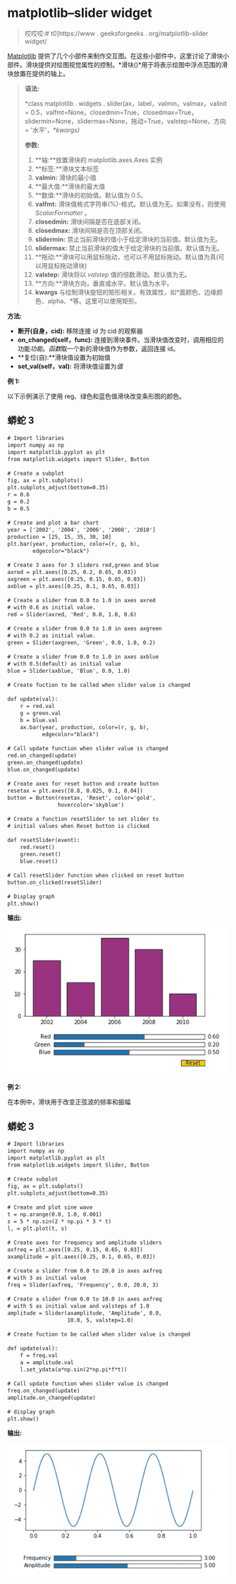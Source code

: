 # matplotlib–slider widget

> 哎哎哎:# t0]https://www . geeksforgeeks . org/matplotlib-slider widget/

[Matplotlib](https://www.geeksforgeeks.org/python-introduction-matplotlib/) 提供了几个小部件来制作交互图。在这些小部件中，这里讨论了滑块小部件。滑块提供对绘图视觉属性的控制。*滑块()*用于将表示绘图中浮点范围的滑块放置在提供的轴上。

> **语法:**
> 
> *class matplotlib . widgets . slider(ax，label，valmin，valmax，valinit = 0.5，valfmt=None，closedmin=True，closedmax=True，slidermin=None，slidermax=None，拖动=True，valstep=None，方向= '水平'，**kwargs)*
> 
> **参数:**
> 
> 1.  **轴:**放置滑块的 matplotlib.axes.Axes 实例
> 2.  **标签:**滑块文本标签
> 3.  **valmin:** 滑块的最小值
> 4.  **最大值:**滑块的最大值
> 5.  **数值:**滑块的初始值。默认值为 0.5。
> 6.  **valfmt:** 滑块值格式字符串(%)-格式。默认值为无。如果没有，则使用 *ScalarFormatter* 。
> 7.  **closedmin:** 滑块间隔是否在底部关闭。
> 8.  **closedmax:** 滑块间隔是否在顶部关闭。
> 9.  **slidermin:** 禁止当前滑块的值小于给定滑块的当前值。默认值为无。
> 10.  **slidermax:** 禁止当前滑块的值大于给定滑块的当前值。默认值为无。
> 11.  **拖动:**滑块可以用鼠标拖动，也可以不用鼠标拖动。默认值为真(可以用鼠标拖动滑块)
> 12.  **valstep:** 滑块将以 *valstep* 值的倍数滑动。默认值为无。
> 13.  **方向:**滑块方向，垂直或水平。默认值为水平。
> 14.  **kwargs** 与绘制滑块旋钮的矩形相关。有效属性，如*面颜色、边缘颜色、alpha、*等。这里可以使用矩形。

**方法:**

*   **断开(自身，cid):** 移除连接 id 为 cid 的观察器
*   **on_changed(self，func):** 连接到滑块事件。当滑块值改变时，调用相应的功能*功能*。*函数*取一个新的滑块值作为参数，返回连接 id。
*   **复位(自):**滑块值设置为初始值
*   **set_val(self，val):** 将滑块值设置为*值*

**例 1:**

以下示例演示了使用 reg、绿色和蓝色值滑块改变条形图的颜色。

## 蟒蛇 3

```
# Import libraries
import numpy as np
import matplotlib.pyplot as plt
from matplotlib.widgets import Slider, Button

# Create a subplot
fig, ax = plt.subplots()
plt.subplots_adjust(bottom=0.35)
r = 0.6
g = 0.2
b = 0.5

# Create and plot a bar chart
year = ['2002', '2004', '2006', '2008', '2010']
production = [25, 15, 35, 30, 10]
plt.bar(year, production, color=(r, g, b),
        edgecolor="black")

# Create 3 axes for 3 sliders red,green and blue
axred = plt.axes([0.25, 0.2, 0.65, 0.03])
axgreen = plt.axes([0.25, 0.15, 0.65, 0.03])
axblue = plt.axes([0.25, 0.1, 0.65, 0.03])

# Create a slider from 0.0 to 1.0 in axes axred
# with 0.6 as initial value.
red = Slider(axred, 'Red', 0.0, 1.0, 0.6)

# Create a slider from 0.0 to 1.0 in axes axgreen
# with 0.2 as initial value.
green = Slider(axgreen, 'Green', 0.0, 1.0, 0.2)

# Create a slider from 0.0 to 1.0 in axes axblue
# with 0.5(default) as initial value
blue = Slider(axblue, 'Blue', 0.0, 1.0)

# Create fuction to be called when slider value is changed

def update(val):
    r = red.val
    g = green.val
    b = blue.val
    ax.bar(year, production, color=(r, g, b),
           edgecolor="black")

# Call update function when slider value is changed
red.on_changed(update)
green.on_changed(update)
blue.on_changed(update)

# Create axes for reset button and create button
resetax = plt.axes([0.8, 0.025, 0.1, 0.04])
button = Button(resetax, 'Reset', color='gold',
                hovercolor='skyblue')

# Create a function resetSlider to set slider to
# initial values when Reset button is clicked

def resetSlider(event):
    red.reset()
    green.reset()
    blue.reset()

# Call resetSlider function when clicked on reset button
button.on_clicked(resetSlider)

# Display graph
plt.show()
```

**输出:**

![](img/dd30c2bbd11e4986865943fe448bc87c.png)

**例 2:**

在本例中，滑块用于改变正弦波的频率和振幅

## 蟒蛇 3

```
# Import libraries
import numpy as np
import matplotlib.pyplot as plt
from matplotlib.widgets import Slider, Button

# Create subplot
fig, ax = plt.subplots()
plt.subplots_adjust(bottom=0.35)

# Create and plot sine wave
t = np.arange(0.0, 1.0, 0.001)
s = 5 * np.sin(2 * np.pi * 3 * t)
l, = plt.plot(t, s)

# Create axes for frequency and amplitude sliders
axfreq = plt.axes([0.25, 0.15, 0.65, 0.03])
axamplitude = plt.axes([0.25, 0.1, 0.65, 0.03])

# Create a slider from 0.0 to 20.0 in axes axfreq
# with 3 as initial value
freq = Slider(axfreq, 'Frequency', 0.0, 20.0, 3)

# Create a slider from 0.0 to 10.0 in axes axfreq
# with 5 as initial value and valsteps of 1.0
amplitude = Slider(axamplitude, 'Amplitude', 0.0,
                   10.0, 5, valstep=1.0)

# Create fuction to be called when slider value is changed

def update(val):
    f = freq.val
    a = amplitude.val
    l.set_ydata(a*np.sin(2*np.pi*f*t))

# Call update function when slider value is changed
freq.on_changed(update)
amplitude.on_changed(update)

# display graph
plt.show()
```

**输出:**

![](img/4f730c5c080c360cd141d57a981cfc37.png)